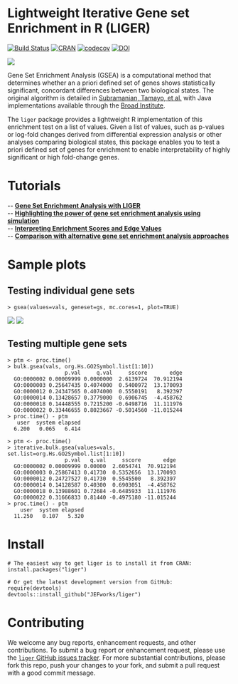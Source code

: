 # Lightweight Iterative Gene set Enrichment in R (LIGER)

[![Build Status](https://travis-ci.org/JEFworks/liger.svg?branch=master)](https://travis-ci.org/JEFworks/liger) 
[![CRAN](https://www.r-pkg.org/badges/version/liger)](https://CRAN.R-project.org/package=liger)
[![codecov](https://codecov.io/gh/JEFworks/liger/branch/master/graph/badge.svg)](https://codecov.io/gh/JEFworks/liger) 
[![DOI](https://zenodo.org/badge/43224920.svg)](https://zenodo.org/badge/latestdoi/43224920)

![](tools/liger_logo.svg) 

Gene Set Enrichment Analysis (GSEA) is a computational method that determines whether an a priori defined set of genes shows statistically significant, concordant differences between two biological states. The original algorithm is detailed in [Subramanian, Tamayo, et al.](http://www.pnas.org/content/102/43/15545.full.pdf) with Java implementations available through the [Broad Institute](http://www.broadinstitute.org/gsea/index.jsp).

The `liger` package provides a lightweight R implementation of this enrichment test on a list of values. Given a list of values, such as p-values or log-fold changes derived from differential expression analysis or other analyses comparing biological states, this package enables you to test a priori defined set of genes for enrichment to enable interpretability of highly significant or high fold-change genes.

# Tutorials
-- **[Gene Set Enrichment Analysis with LIGER](vignettes/gsea.html)**  
-- **[Highlighting the power of gene set enrichment analysis using simulation](vignettes/simulation.html)**  
-- **[Interpreting Enrichment Scores and Edge Values](vignettes/interpreting.html)**  
-- **[Comparison with alternative gene set enrichment analysis approaches](vignettes/comparison.html)**  

# Sample plots

## Testing individual gene sets
```
> gsea(values=vals, geneset=gs, mc.cores=1, plot=TRUE)
```

![](tools/gsea_tp.png)
![](tools/gsea_tn.png)

## Testing multiple gene sets

```
> ptm <- proc.time()
> bulk.gsea(vals, org.Hs.GO2Symbol.list[1:10])
                  p.val     q.val     sscore       edge
  GO:0000002 0.00009999 0.0000000  2.6139724  70.912194
  GO:0000003 0.25647435 0.4074000  0.5400972  13.170093
  GO:0000012 0.24347565 0.4074000  0.5550191   8.392397
  GO:0000014 0.13428657 0.3779000  0.6906745  -4.458762
  GO:0000018 0.14448555 0.7215200 -0.6498716  11.111976
  GO:0000022 0.33446655 0.8023667 -0.5014560 -11.015244
> proc.time() - ptm
   user  system elapsed
  6.200   0.065   6.414
```

```
> ptm <- proc.time()
> iterative.bulk.gsea(values=vals, set.list=org.Hs.GO2Symbol.list[1:10])
                  p.val   q.val     sscore       edge
  GO:0000002 0.00009999 0.00000  2.6054741  70.912194
  GO:0000003 0.25867413 0.41730  0.5352656  13.170093
  GO:0000012 0.24727527 0.41730  0.5545500   8.392397
  GO:0000014 0.14128587 0.40300  0.6903051  -4.458762
  GO:0000018 0.13988601 0.72684 -0.6485933  11.111976
  GO:0000022 0.31666833 0.81440 -0.4975180 -11.015244
> proc.time() - ptm
    user  system elapsed
  11.250   0.107   5.320
```


# Install
```
# The easiest way to get liger is to install it from CRAN:
install.packages("liger")

# Or get the latest development version from GitHub:
require(devtools)
devtools::install_github("JEFworks/liger")
```

# Contributing

We welcome any bug reports, enhancement requests, and other contributions. To submit a bug report or enhancement request, please use the [`liger` GitHub issues tracker](https://github.com/JEFworks/liger/issues). For more substantial contributions, please fork this repo, push your changes to your fork, and submit a pull request with a good commit message.
